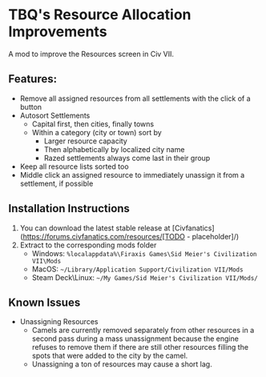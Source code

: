 # TBQ's Resource Allocation Improvements

A mod to improve the Resources screen in Civ VII.

## Features:
* Remove all assigned resources from all settlements with the click of a button
* Autosort Settlements
    * Capital first, then cities, finally towns
    * Within a category (city or town) sort by
        * Larger resource capacity
        * Then alphabetically by localized city name
        * Razed settlements always come last in their group 
* Keep all resource lists sorted too
* Middle click an assigned resource to immediately unassign it from a settlement, if possible


## Installation Instructions
1. You can download the latest stable release at [Civfanatics](https://forums.civfanatics.com/resources/[TODO - placeholder]/)
2. Extract to the corresponding mods folder
    * Windows: `%localappdata%\Firaxis Games\Sid Meier's Civilization VII\Mods`
    * MacOS: `~/Library/Application Support/Civilization VII/Mods`
    * Steam Deck\Linux: `~/My Games/Sid Meier's Civilization VII/Mods/`

## Known Issues
* Unassigning Resources
    * Camels are currently removed separately from other resources in a second pass during a mass unassignment because the engine refuses to remove them if there are still other resources filling the spots that were added to the city by the camel.
    * Unassigning a ton of resources may cause a short lag.
